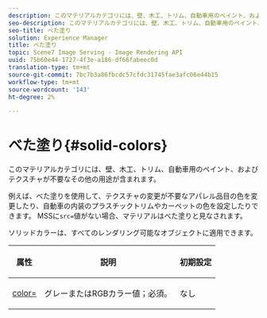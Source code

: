 ```yaml
---
description: このマテリアルカテゴリには、壁、木工、トリム、自動車用のペイント、およびテクスチャが不要なその他の用途が含まれます。
seo-description: このマテリアルカテゴリには、壁、木工、トリム、自動車用のペイント、およびテクスチャが不要なその他の用途が含まれます。
seo-title: べた塗り
solution: Experience Manager
title: べた塗り
topic: Scene7 Image Serving - Image Rendering API
uuid: 75b60e44-1727-4f3e-a186-df66fabeec0d
translation-type: tm+mt
source-git-commit: 7bc7b3a86fbcdc57cfdc31745fae3afc06e44b15
workflow-type: tm+mt
source-wordcount: '143'
ht-degree: 2%

---
```



# べた塗り{#solid-colors}

このマテリアルカテゴリには、壁、木工、トリム、自動車用のペイント、およびテクスチャが不要なその他の用途が含まれます。

例えば、べた塗りを使用して、テクスチャの変更が不要なアパレル品目の色を変更したり、自動車の内装のプラスチックトリムやカーペットの色を設定したりできます。 MSSに`src=`値がない場合、マテリアルはべた塗りと見なされます。

ソリッドカラーは、すべてのレンダリング可能なオブジェクトに適用できます。

<table id="table_9245240311A44659A74C7A5EDD7D1503"> 
 <thead> 
  <tr> 
   <th colname="col1" class="entry"> <p>属性 </p> </th> 
   <th colname="col2" class="entry"> <p>説明 </p> </th> 
   <th colname="col3" class="entry"> <p>初期設定 </p> </th> 
  </tr> 
 </thead>
 <tbody> 
  <tr> 
   <td colname="col1"> <p> <a href="../../../../../../ir-api/http-protocol/image-rendering-api-ref/c-ir-http-protocol-ref/c-ir-http-protocol-command-reference/r-ir-http-color.md#reference-ea3cba9edfe94dbab86d8f123a9ed0aa" type="reference" format="dita" scope="local"> <span class="codeph"> color=  </span> </a> </p> </td> 
   <td colname="col2"> <p> グレーまたはRGBカラー値；必須。 </p> </td> 
   <td colname="col3"> <p>なし </p> </td> 
  </tr> 
 </tbody> 
</table>

